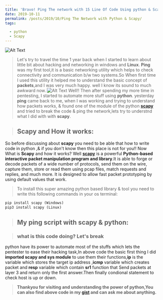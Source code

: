 ```yaml
---
title: 'Bravo! Ping The network with 15 Line Of Code Using python & Scapy!'
date: 2019-10-11
permalink: /posts/2019/10/Ping The Network with Python & Scapy/
tags:

  - python
  - Scapy
---
```

![Alt Text](https://thepracticaldev.s3.amazonaws.com/i/3jivpktvsvhavic0km8d.gif)

> Let's try to travel the time 1 year back when I started to learn about little bit about hacking and networking in windows and **Linux**. **Ping** was my first tool,it is a basic networking utility which helps to check connectivity and communication b/w two systems.So When first time I used this utility it helped me to understand the basic concept of **packets**,and I was very much happy. well I know its sound to much awkward now.
![Alt Text](https://thepracticaldev.s3.amazonaws.com/i/4qgkyv4m36qp8botka49.jpg)
Well!! Then after spending my more time in pentesting, I started to automate more stuff using **python**. yesterday **ping** came back to me, when I was working and trying to understand how packets works, & found one of the module of the python [**scapy**](https://scapy.net) and tried to break the code & ping the network,lets try to understnd what I did with with **scapy**.

> ## Scapy and How it works:
So before discussing about **scapy** you need to be able that how to write code in python ,& if you don't know then this place is not for you!! Now What is **Scapy** and how it works?
Well [**scapy**](https://scapy.net) is a powerful **Python-based interactive packet manipulation program and library**.It is able to forge or decode packets of a wide number of protocols, send them on the wire, capture them, store or read them using pcap files, match requests and replies, and much more. It is designed to allow fast packet prototyping by using default values that work.

> To install this super amazing python based library & tool you need to write this following commands in your os terminal:
```python
pip install scapy (Windows)
pip3 install scapy (Linux)
```
> ## My ping script with scapy & python:
<script src="https://gist.github.com/ankitdobhal/158606d8c60827abbeca86880d2e020c.js"></script>

> ### what is this code doing? Let's break
python have its power to automate most of the stuffs which lets the pentester to ease their hacking task,In above code the basic first thing I did **imported scapy and sys module** to use them their functions,**ip** is the variable which stores the target ip address ,**icmp** variable which creates packet and **resp** variable which  contain **sr1** function that Send packets at layer 3 and return only the first answer.Then finally condional statement to check host is up or down.

> **Thankyou for visiting and understanding the power of python,You can also find above code in my [gist](https://gist.github.com/ankitdobhal/158606d8c60827abbeca86880d2e020c) and can ask me about anything.**
